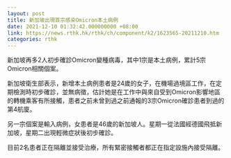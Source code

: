 ```yaml
---
layout: post
title: 新加坡出現首宗感染Omicron本土病例
date: 2021-12-10 01:32:42.000000000 +08:00
link: https://news.rthk.hk/rthk/ch/component/k2/1623565-20211210.htm
categories: rthk
---
```


新加坡再多2人初步確診Omicron變種病毒，其中1宗是本土病例，累計5宗Omicron相關個案。

新加坡衛生部表示，新增本土病例患者是24歲的女子，在機場過境區工作，在定期檢測時初步確診，並無病徵，估計她是在工作中與來自受到Omicron影響地區的轉機乘客有所接觸，患者之前未曾到過之前通報的3宗Omicron確診患者到過的第4航廈。

另一宗個案是輸入病例，女患者是46歲的新加坡人。星期一從法國經德國飛抵新加坡，星期二出現輕微症狀後初步確診。

目前2名患者正在隔離並接受治療，所有緊密接觸者都正在指定設施內接受隔離。
